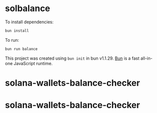 # solbalance

To install dependencies:

```bash
bun install
```

To run:

```bash
bun run balance
```

This project was created using `bun init` in bun v1.1.29. [Bun](https://bun.sh) is a fast all-in-one JavaScript runtime.
# solana-wallets-balance-checker
# solana-wallets-balance-checker
